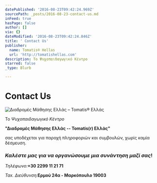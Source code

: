 ```yaml
---
datePublished: '2016-08-23T09:42:24.969Z'
sourcePath: _posts/2016-08-23-contact-us.md
inFeed: true
hasPage: false
author: []
via: {}
dateModified: '2016-08-23T09:42:24.846Z'
title: ' Contact Us'
publisher:
  name: Tomatis® Hellas
  url: 'http://tomatishellas.com'
description: Το Ψυχοπαιδαγωγικό Κέντρο
starred: false
_type: Blurb

---
```

# Contact Us
![Διαδρομές Μάθησης Ελλάς – Tomatis® Ελλάς](https://the-grid-user-content.s3-us-west-2.amazonaws.com/c05635c4-2cb8-4ef5-8e08-efd0fda28775.jpg)

Το _Ψυχοπαιδαγωγικό Κέντρο_

**"Διαδρομές Μάθησης Ελλάς -- Tomatis(r) Ελλάς"**

σας υποδέχεται για παροχή πληροφοριών και συμβουλών, χωρίς καμία δέσμευση.

### _Καλέστε μας για να οργανώσουμε μια συνάντηση μαζί σας_!

_Τηλέφωνο:_**+30 2299 11 21 71**

_Tax. Διεύθυνση:_**Ερμού 24α - Μαρκόπουλο 19003**